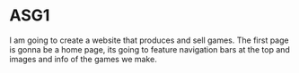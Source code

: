 # ASG1

<p>
    I am going to create a website that produces and sell games.
    The first page is gonna be a home page, its going to feature navigation bars at the top and images and info of the games we make.
</p>
